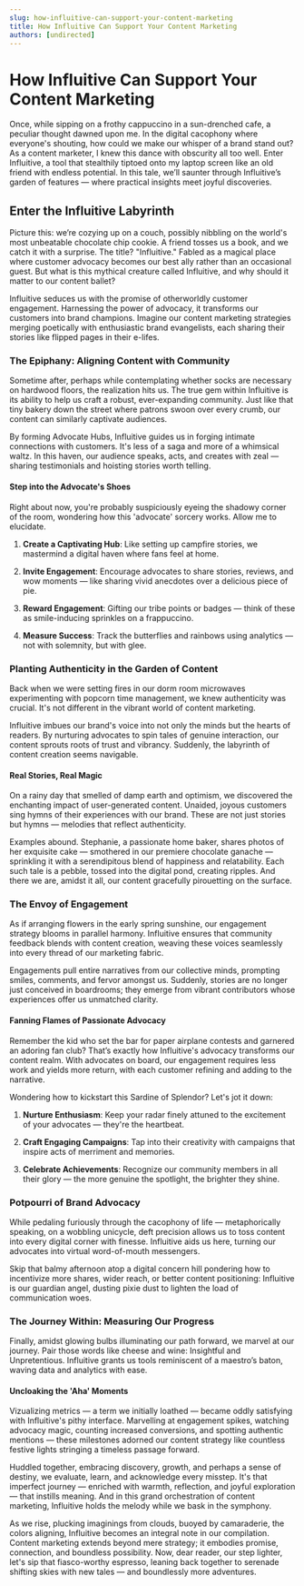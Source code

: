 ```yaml
---
slug: how-influitive-can-support-your-content-marketing
title: How Influitive Can Support Your Content Marketing
authors: [undirected]
---
```



# How Influitive Can Support Your Content Marketing

Once, while sipping on a frothy cappuccino in a sun-drenched cafe, a peculiar thought dawned upon me. In the digital cacophony where everyone's shouting, how could we make our whisper of a brand stand out? As a content marketer, I knew this dance with obscurity all too well. Enter Influitive, a tool that stealthily tiptoed onto my laptop screen like an old friend with endless potential. In this tale, we’ll saunter through Influitive’s garden of features — where practical insights meet joyful discoveries.

## Enter the Influitive Labyrinth

Picture this: we’re cozying up on a couch, possibly nibbling on the world's most unbeatable chocolate chip cookie. A friend tosses us a book, and we catch it with a surprise. The title? "Influitive." Fabled as a magical place where customer advocacy becomes our best ally rather than an occasional guest. But what is this mythical creature called Influitive, and why should it matter to our content ballet?

Influitive seduces us with the promise of otherworldly customer engagement. Harnessing the power of advocacy, it transforms our customers into brand champions. Imagine our content marketing strategies merging poetically with enthusiastic brand evangelists, each sharing their stories like flipped pages in their e-lifes.

### The Epiphany: Aligning Content with Community

Sometime after, perhaps while contemplating whether socks are necessary on hardwood floors, the realization hits us. The true gem within Influitive is its ability to help us craft a robust, ever-expanding community. Just like that tiny bakery down the street where patrons swoon over every crumb, our content can similarly captivate audiences.

By forming Advocate Hubs, Influitive guides us in forging intimate connections with customers. It's less of a saga and more of a whimsical waltz. In this haven, our audience speaks, acts, and creates with zeal — sharing testimonials and hoisting stories worth telling.

#### Step into the Advocate's Shoes

Right about now, you're probably suspiciously eyeing the shadowy corner of the room, wondering how this 'advocate' sorcery works. Allow me to elucidate.

1. **Create a Captivating Hub**: Like setting up campfire stories, we mastermind a digital haven where fans feel at home.
   
2. **Invite Engagement**: Encourage advocates to share stories, reviews, and wow moments — like sharing vivid anecdotes over a delicious piece of pie.

3. **Reward Engagement**: Gifting our tribe points or badges — think of these as smile-inducing sprinkles on a frappuccino.

4. **Measure Success**: Track the butterflies and rainbows using analytics — not with solemnity, but with glee.

### Planting Authenticity in the Garden of Content

Back when we were setting fires in our dorm room microwaves experimenting with popcorn time management, we knew authenticity was crucial. It's not different in the vibrant world of content marketing.

Influitive imbues our brand's voice into not only the minds but the hearts of readers. By nurturing advocates to spin tales of genuine interaction, our content sprouts roots of trust and vibrancy. Suddenly, the labyrinth of content creation seems navigable.

#### Real Stories, Real Magic

On a rainy day that smelled of damp earth and optimism, we discovered the enchanting impact of user-generated content. Unaided, joyous customers sing hymns of their experiences with our brand. These are not just stories but hymns — melodies that reflect authenticity.

Examples abound. Stephanie, a passionate home baker, shares photos of her exquisite cake — smothered in our premiere chocolate ganache — sprinkling it with a serendipitous blend of happiness and relatability. Each such tale is a pebble, tossed into the digital pond, creating ripples. And there we are, amidst it all, our content gracefully pirouetting on the surface.

### The Envoy of Engagement

As if arranging flowers in the early spring sunshine, our engagement strategy blooms in parallel harmony. Influitive ensures that community feedback blends with content creation, weaving these voices seamlessly into every thread of our marketing fabric.

Engagements pull entire narratives from our collective minds, prompting smiles, comments, and fervor amongst us. Suddenly, stories are no longer just conceived in boardrooms; they emerge from vibrant contributors whose experiences offer us unmatched clarity.

#### Fanning Flames of Passionate Advocacy

Remember the kid who set the bar for paper airplane contests and garnered an adoring fan club? That’s exactly how Influitive's advocacy transforms our content realm. With advocates on board, our engagement requires less work and yields more return, with each customer refining and adding to the narrative.

Wondering how to kickstart this Sardine of Splendor? Let's jot it down:

1. **Nurture Enthusiasm**: Keep your radar finely attuned to the excitement of your advocates — they're the heartbeat.
   
2. **Craft Engaging Campaigns**: Tap into their creativity with campaigns that inspire acts of merriment and memories.

3. **Celebrate Achievements**: Recognize our community members in all their glory — the more genuine the spotlight, the brighter they shine. 

### Potpourri of Brand Advocacy

While pedaling furiously through the cacophony of life — metaphorically speaking, on a wobbling unicycle, deft precision allows us to toss content into every digital corner with finesse. Influitive aids us here, turning our advocates into virtual word-of-mouth messengers.

Skip that balmy afternoon atop a digital concern hill pondering how to incentivize more shares, wider reach, or better content positioning: Influitive is our guardian angel, dusting pixie dust to lighten the load of communication woes.

### The Journey Within: Measuring Our Progress

Finally, amidst glowing bulbs illuminating our path forward, we marvel at our journey. Pair those words like cheese and wine: Insightful and Unpretentious. Influitive grants us tools reminiscent of a maestro’s baton, waving data and analytics with ease.

#### Uncloaking the 'Aha' Moments

Vizualizing metrics — a term we initially loathed — became oddly satisfying with Influitive's pithy interface. Marvelling at engagement spikes, watching advocacy magic, counting increased conversions, and spotting authentic mentions — these milestones adorned our content strategy like countless festive lights stringing a timeless passage forward.

Huddled together, embracing discovery, growth, and perhaps a sense of destiny, we evaluate, learn, and acknowledge every misstep. It's that imperfect journey — enriched with warmth, reflection, and joyful exploration — that instills meaning. And in this grand orchestration of content marketing, Influitive holds the melody while we bask in the symphony.

As we rise, plucking imaginings from clouds, buoyed by camaraderie, the colors aligning, Influitive becomes an integral note in our compilation. Content marketing extends beyond mere strategy; it embodies promise, connection, and boundless possibility. Now, dear reader, our step lighter, let's sip that fiasco-worthy espresso, leaning back together to serenade shifting skies with new tales — and boundlessly more adventures.